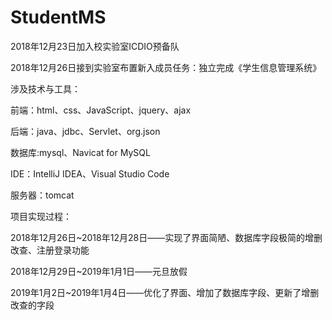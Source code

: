 # StudentMS
2018年12月23日加入校实验室ICDIO预备队

2018年12月26日接到实验室布置新入成员任务：独立完成《学生信息管理系统》

涉及技术与工具：

前端：html、css、JavaScript、jquery、ajax

后端：java、jdbc、Servlet、org.json

数据库:mysql、Navicat for MySQL

IDE：IntelliJ IDEA、Visual Studio Code

服务器：tomcat


项目实现过程：

2018年12月26日~2018年12月28日——实现了界面简陋、数据库字段极简的增删改查、注册登录功能

2018年12月29日~2019年1月1日——元旦放假

2019年1月2日~2019年1月4日——优化了界面、增加了数据库字段、更新了增删改查的字段
